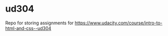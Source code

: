 # ud304

Repo for storing assignments for https://www.udacity.com/course/intro-to-html-and-css--ud304